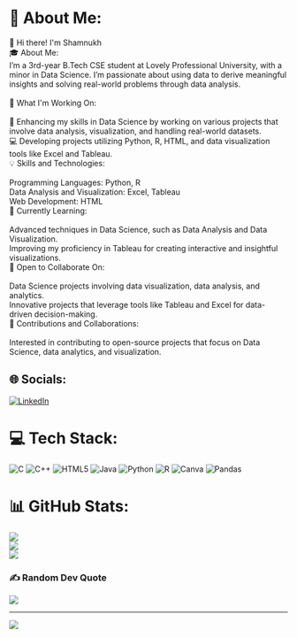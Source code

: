 # 💫 About Me:
👋 Hi there! I'm Shamnukh<br>🎓 About Me:<br>I’m a 3rd-year B.Tech CSE student at Lovely Professional University, with a minor in Data Science. I’m passionate about using data to derive meaningful insights and solving real-world problems through data analysis.<br><br>💼 What I'm Working On:<br><br>🚀 Enhancing my skills in Data Science by working on various projects that involve data analysis, visualization, and handling real-world datasets.<br>💻 Developing projects utilizing Python, R, HTML, and data visualization tools like Excel and Tableau.<br>💡 Skills and Technologies:<br><br>Programming Languages: Python, R<br>Data Analysis and Visualization: Excel, Tableau<br>Web Development: HTML<br>🌱 Currently Learning:<br><br>Advanced techniques in Data Science, such as Data Analysis and Data Visualization.<br>Improving my proficiency in Tableau for creating interactive and insightful visualizations.<br>🌟 Open to Collaborate On:<br><br>Data Science projects involving data visualization, data analysis, and analytics.<br>Innovative projects that leverage tools like Tableau and Excel for data-driven decision-making.<br>🧩 Contributions and Collaborations:<br><br>Interested in contributing to open-source projects that focus on Data Science, data analytics, and visualization.


## 🌐 Socials:
[![LinkedIn](https://img.shields.io/badge/LinkedIn-%230077B5.svg?logo=linkedin&logoColor=white)](https://linkedin.com/in/https://www.linkedin.com/in/shanmukh-d19052005/) 

# 💻 Tech Stack:
![C](https://img.shields.io/badge/c-%2300599C.svg?style=for-the-badge&logo=c&logoColor=white) ![C++](https://img.shields.io/badge/c++-%2300599C.svg?style=for-the-badge&logo=c%2B%2B&logoColor=white) ![HTML5](https://img.shields.io/badge/html5-%23E34F26.svg?style=for-the-badge&logo=html5&logoColor=white) ![Java](https://img.shields.io/badge/java-%23ED8B00.svg?style=for-the-badge&logo=openjdk&logoColor=white) ![Python](https://img.shields.io/badge/python-3670A0?style=for-the-badge&logo=python&logoColor=ffdd54) ![R](https://img.shields.io/badge/r-%23276DC3.svg?style=for-the-badge&logo=r&logoColor=white) ![Canva](https://img.shields.io/badge/Canva-%2300C4CC.svg?style=for-the-badge&logo=Canva&logoColor=white) ![Pandas](https://img.shields.io/badge/pandas-%23150458.svg?style=for-the-badge&logo=pandas&logoColor=white)
# 📊 GitHub Stats:
![](https://github-readme-stats.vercel.app/api?username=Shanmukh190505&theme=dark&hide_border=false&include_all_commits=true&count_private=true)<br/>
![](https://github-readme-streak-stats.herokuapp.com/?user=Shanmukh190505&theme=dark&hide_border=false)<br/>
![](https://github-readme-stats.vercel.app/api/top-langs/?username=Shanmukh190505&theme=dark&hide_border=false&include_all_commits=true&count_private=true&layout=compact)

### ✍️ Random Dev Quote
![](https://quotes-github-readme.vercel.app/api?type=horizontal&theme=radical)

---
[![](https://visitcount.itsvg.in/api?id=Shanmukh190505&icon=0&color=0)](https://visitcount.itsvg.in)

<!-- Proudly created with GPRM ( https://gprm.itsvg.in ) -->
